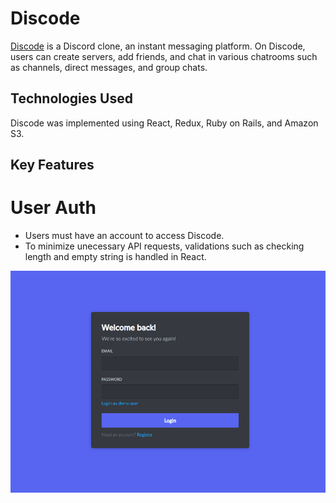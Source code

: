 # Discode

[Discode](https://discode9.herokuapp.com/) is a Discord clone, an instant messaging platform. On Discode, users can create servers, add friends, and chat in various chatrooms such as channels, direct messages, and group chats.

## Technologies Used

Discode was implemented using React, Redux, Ruby on Rails, and Amazon S3.

## Key Features

# User Auth
- Users must have an account to access Discode.
- To minimize unecessary API requests, validations such as checking length and empty string is handled in React.

<img src='./app/assets/images/discode-user-auth.gif' />
